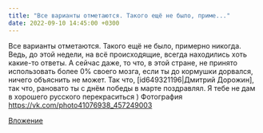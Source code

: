 ```yaml
---
title: "Все варианты отметаются. Такого ещё не было, приме..."
date: 2022-09-10 14:45:00 +0300
---
```


Все варианты отметаются. Такого ещё не было, примерно никогда. Ведь, до этой недели, на всё происходящие, всегда находились хоть какие-то ответы. А сейчас даже, то что, в этой стране, не принято использовать более 0% своего мозга, если ты до кормушки дорвался, ничего объяснить не может.
Так что, [id649321196|Дмитрий Дорожин], так что, рановато ты с днём победы в марте поздравлял. Я тебе не дам в хорошего русского перекраситься )
Фотография
https://vk.com/photo41076938_457249003

[Вложение](https://vk.com/photo41076938_457249003)
